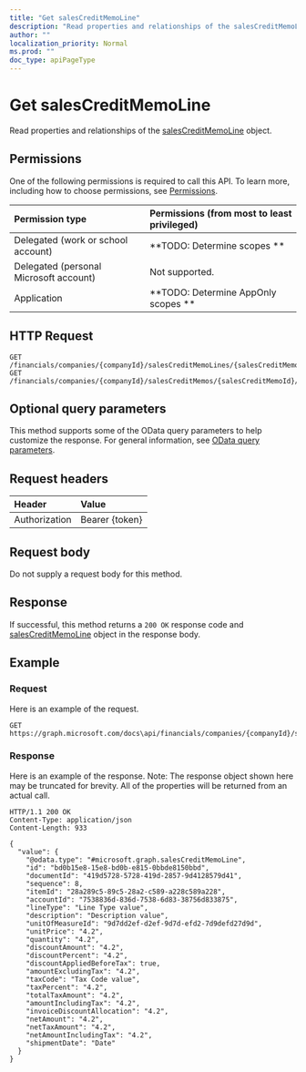 ```yaml
---
title: "Get salesCreditMemoLine"
description: "Read properties and relationships of the salesCreditMemoLine object."
author: ""
localization_priority: Normal
ms.prod: ""
doc_type: apiPageType
---
```


# Get salesCreditMemoLine

Read properties and relationships of the [salesCreditMemoLine](../resources/salescreditmemoline.md) object.

## Permissions
One of the following permissions is required to call this API. To learn more, including how to choose permissions, see [Permissions](/concepts/permissions-reference.md).

|Permission type|Permissions (from most to least privileged)|
|:---|:---|
|Delegated (work or school account)|**TODO: Determine scopes **|
|Delegated (personal Microsoft account)|Not supported.|
|Application|**TODO: Determine AppOnly scopes **|

## HTTP Request
<!-- {
  "blockType": "ignored"
}
-->
``` http
GET /financials/companies/{companyId}/salesCreditMemoLines/{salesCreditMemoLineId}
GET /financials/companies/{companyId}/salesCreditMemos/{salesCreditMemoId}/salesCreditMemoLines/{salesCreditMemoLineId}
```

## Optional query parameters
This method supports some of the OData query parameters to help customize the response. For general information, see [OData query parameters](/graph/query-parameters).

## Request headers
|Header|Value|
|:---|:---|
|Authorization|Bearer {token}|

## Request body
Do not supply a request body for this method.

## Response
If successful, this method returns a `200 OK` response code and [salesCreditMemoLine](../resources/salescreditmemoline.md) object in the response body.

## Example

### Request
Here is an example of the request.
<!-- {
  "blockType": "request",
  "name": "get_salescreditmemoline"
}
-->
``` http
GET https://graph.microsoft.com/docs\api/financials/companies/{companyId}/salesCreditMemoLines/{salesCreditMemoLineId}
```

### Response
Here is an example of the response. Note: The response object shown here may be truncated for brevity. All of the properties will be returned from an actual call.
<!-- {
  "blockType": "response",
  "truncated": true,
  "@odata.type": "microsoft.graph.salesCreditMemoLine"
}
-->
``` http
HTTP/1.1 200 OK
Content-Type: application/json
Content-Length: 933

{
  "value": {
    "@odata.type": "#microsoft.graph.salesCreditMemoLine",
    "id": "bd0b15e8-15e8-bd0b-e815-0bbde8150bbd",
    "documentId": "419d5728-5728-419d-2857-9d4128579d41",
    "sequence": 8,
    "itemId": "28a289c5-89c5-28a2-c589-a228c589a228",
    "accountId": "7538836d-836d-7538-6d83-38756d833875",
    "lineType": "Line Type value",
    "description": "Description value",
    "unitOfMeasureId": "9d7dd2ef-d2ef-9d7d-efd2-7d9defd27d9d",
    "unitPrice": "4.2",
    "quantity": "4.2",
    "discountAmount": "4.2",
    "discountPercent": "4.2",
    "discountAppliedBeforeTax": true,
    "amountExcludingTax": "4.2",
    "taxCode": "Tax Code value",
    "taxPercent": "4.2",
    "totalTaxAmount": "4.2",
    "amountIncludingTax": "4.2",
    "invoiceDiscountAllocation": "4.2",
    "netAmount": "4.2",
    "netTaxAmount": "4.2",
    "netAmountIncludingTax": "4.2",
    "shipmentDate": "Date"
  }
}
```

